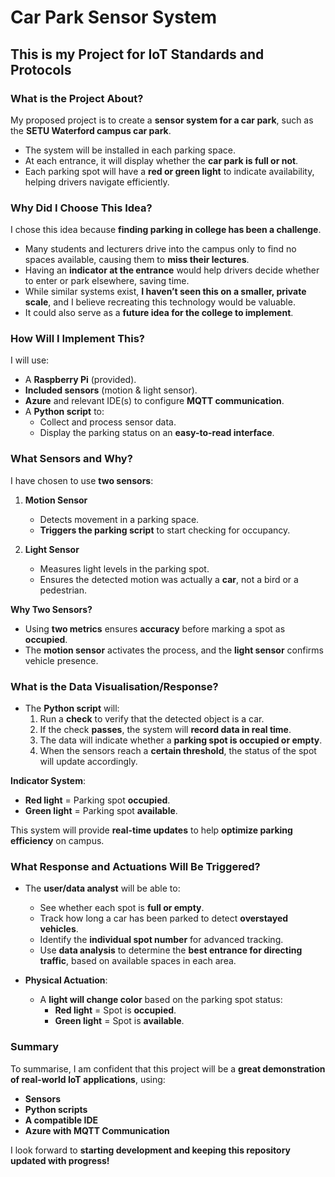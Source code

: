 # Car Park Sensor System  

## This is my Project for IoT Standards and Protocols  

### What is the Project About?  
My proposed project is to create a **sensor system for a car park**, such as the **SETU Waterford campus car park**.  
- The system will be installed in each parking space.  
- At each entrance, it will display whether the **car park is full or not**.  
- Each parking spot will have a **red or green light** to indicate availability, helping drivers navigate efficiently.  

### Why Did I Choose This Idea?  
I chose this idea because **finding parking in college has been a challenge**.  
- Many students and lecturers drive into the campus only to find no spaces available, causing them to **miss their lectures**.  
- Having an **indicator at the entrance** would help drivers decide whether to enter or park elsewhere, saving time.  
- While similar systems exist, **I haven’t seen this on a smaller, private scale**, and I believe recreating this technology would be valuable.  
- It could also serve as a **future idea for the college to implement**.  

### How Will I Implement This?  
I will use:  
- A **Raspberry Pi** (provided).  
- **Included sensors** (motion & light sensor).  
- **Azure** and relevant IDE(s) to configure **MQTT communication**.  
- A **Python script** to:  
  - Collect and process sensor data.  
  - Display the parking status on an **easy-to-read interface**.  

### What Sensors and Why?  
I have chosen to use **two sensors**:  

1. **Motion Sensor**  
   - Detects movement in a parking space.  
   - **Triggers the parking script** to start checking for occupancy.  

2. **Light Sensor**  
   - Measures light levels in the parking spot.  
   - Ensures the detected motion was actually a **car**, not a bird or a pedestrian.  

**Why Two Sensors?**  
- Using **two metrics** ensures **accuracy** before marking a spot as **occupied**.  
- The **motion sensor** activates the process, and the **light sensor** confirms vehicle presence.  

### What is the Data Visualisation/Response?  
- The **Python script** will:  
  1. Run a **check** to verify that the detected object is a car.  
  2. If the check **passes**, the system will **record data in real time**.  
  3. The data will indicate whether a **parking spot is occupied or empty**.  
  4. When the sensors reach a **certain threshold**, the status of the spot will update accordingly.  

**Indicator System**:  
- **Red light** = Parking spot **occupied**.  
- **Green light** = Parking spot **available**.  

This system will provide **real-time updates** to help **optimize parking efficiency** on campus.  

### What Response and Actuations Will Be Triggered?  
- The **user/data analyst** will be able to:  
  - See whether each spot is **full or empty**.  
  - Track how long a car has been parked to detect **overstayed vehicles**.  
  - Identify the **individual spot number** for advanced tracking.  
  - Use **data analysis** to determine the **best entrance for directing traffic**, based on available spaces in each area.  

- **Physical Actuation**:  
  - A **light will change color** based on the parking spot status:  
    - **Red light** = Spot is **occupied**.  
    - **Green light** = Spot is **available**.  

### Summary  
To summarise, I am confident that this project will be a **great demonstration of real-world IoT applications**, using:  
- **Sensors**  
- **Python scripts**  
- **A compatible IDE**  
- **Azure with MQTT Communication**  

I look forward to **starting development and keeping this repository updated with progress!** 
